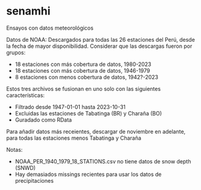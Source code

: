 # senamhi
Ensayos con datos meteorológicos

Datos de NOAA:
Descargados para todas las 26 estaciones del Perú, desde la fecha de mayor disponibilidad. Considerar que las descargas fueron por grupos:
 - 18 estaciones con más cobertura de datos, 1980-2023
 - 18 estaciones con más cobertura de datos, 1946-1979
 - 8 estaciones con menos cobertura de datos, 1942?-2023
 
Estos tres archivos se fusionan en uno solo con las siguientes características:
 - Filtrado desde 1947-01-01 hasta 2023-10-31
 - Excluidas las estaciones de Tabatinga (BR) y Charaña (BO)
 - Guradado como RData
 
 Para añadir datos más receientes, descargar de noviembre en adelante, para todas las estaciones menos Tabatinga y Charaña
 
 Notas:
 - NOAA_PER_1940_1979_18_STATIONS.csv no tiene datos de snow depth (SNWD)
 - Hay demasiados missings recientes para usar los datos de precipitaciones
